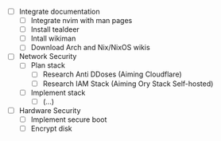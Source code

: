 - [ ] Integrate documentation
  - [ ] Integrate nvim with man pages
  - [ ] Install tealdeer
  - [ ] Intall wikiman
  - [ ] Download Arch and Nix/NixOS wikis
- [ ] Network Security
  - [ ] Plan stack
    - [ ] Research Anti DDoses (Aiming Cloudflare)
    - [ ] Research IAM Stack (Aiming Ory Stack Self-hosted) 
  - [ ] Implement stack
    - [ ] (...)
- [ ] Hardware Security
  - [ ] Implement secure boot 
  - [ ] Encrypt disk 
